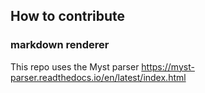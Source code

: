 ## How to contribute

### markdown renderer

This repo uses the Myst parser https://myst-parser.readthedocs.io/en/latest/index.html
